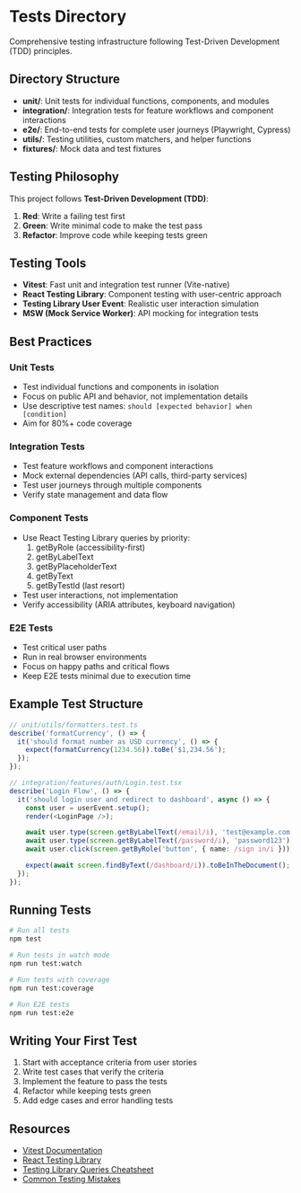 # Tests Directory

Comprehensive testing infrastructure following Test-Driven Development (TDD) principles.

## Directory Structure

- **unit/**: Unit tests for individual functions, components, and modules
- **integration/**: Integration tests for feature workflows and component interactions
- **e2e/**: End-to-end tests for complete user journeys (Playwright, Cypress)
- **utils/**: Testing utilities, custom matchers, and helper functions
- **fixtures/**: Mock data and test fixtures

## Testing Philosophy

This project follows **Test-Driven Development (TDD)**:

1. **Red**: Write a failing test first
2. **Green**: Write minimal code to make the test pass
3. **Refactor**: Improve code while keeping tests green

## Testing Tools

- **Vitest**: Fast unit and integration test runner (Vite-native)
- **React Testing Library**: Component testing with user-centric approach
- **Testing Library User Event**: Realistic user interaction simulation
- **MSW (Mock Service Worker)**: API mocking for integration tests

## Best Practices

### Unit Tests
- Test individual functions and components in isolation
- Focus on public API and behavior, not implementation details
- Use descriptive test names: `should [expected behavior] when [condition]`
- Aim for 80%+ code coverage

### Integration Tests
- Test feature workflows and component interactions
- Mock external dependencies (API calls, third-party services)
- Test user journeys through multiple components
- Verify state management and data flow

### Component Tests
- Use React Testing Library queries by priority:
  1. getByRole (accessibility-first)
  2. getByLabelText
  3. getByPlaceholderText
  4. getByText
  5. getByTestId (last resort)
- Test user interactions, not implementation
- Verify accessibility (ARIA attributes, keyboard navigation)

### E2E Tests
- Test critical user paths
- Run in real browser environments
- Focus on happy paths and critical flows
- Keep E2E tests minimal due to execution time

## Example Test Structure

```typescript
// unit/utils/formatters.test.ts
describe('formatCurrency', () => {
  it('should format number as USD currency', () => {
    expect(formatCurrency(1234.56)).toBe('$1,234.56');
  });
});

// integration/features/auth/Login.test.tsx
describe('Login Flow', () => {
  it('should login user and redirect to dashboard', async () => {
    const user = userEvent.setup();
    render(<LoginPage />);

    await user.type(screen.getByLabelText(/email/i), 'test@example.com');
    await user.type(screen.getByLabelText(/password/i), 'password123');
    await user.click(screen.getByRole('button', { name: /sign in/i }));

    expect(await screen.findByText(/dashboard/i)).toBeInTheDocument();
  });
});
```

## Running Tests

```bash
# Run all tests
npm test

# Run tests in watch mode
npm run test:watch

# Run tests with coverage
npm run test:coverage

# Run E2E tests
npm run test:e2e
```

## Writing Your First Test

1. Start with acceptance criteria from user stories
2. Write test cases that verify the criteria
3. Implement the feature to pass the tests
4. Refactor while keeping tests green
5. Add edge cases and error handling tests

## Resources

- [Vitest Documentation](https://vitest.dev/)
- [React Testing Library](https://testing-library.com/react)
- [Testing Library Queries Cheatsheet](https://testing-library.com/docs/queries/about)
- [Common Testing Mistakes](https://kentcdodds.com/blog/common-mistakes-with-react-testing-library)
